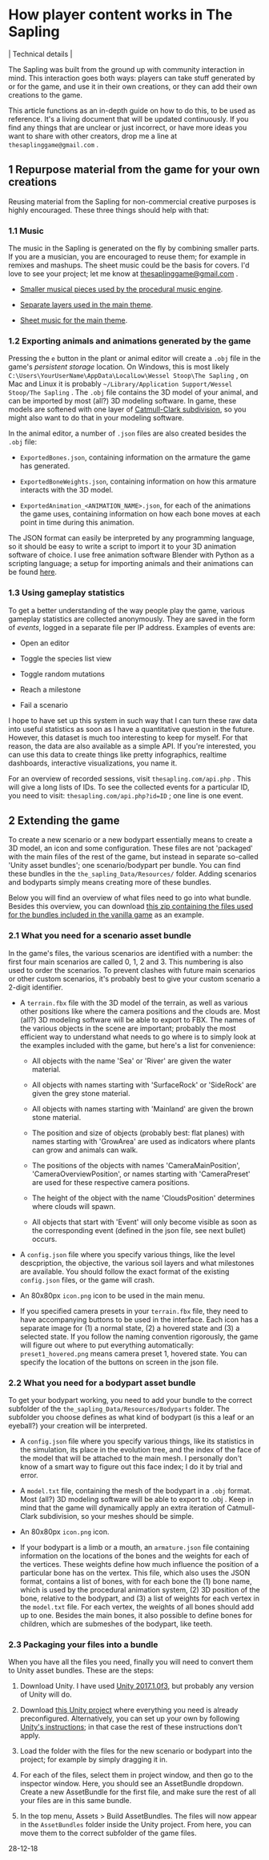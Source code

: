How player content works in The Sapling
=======================================

| Technical details |

The Sapling was built from the ground up with community interaction in mind. This interaction goes both ways: players can take stuff generated by or for the game, and use it in their own creations, or they can add their own creations to the game. 

This article functions as an in-depth guide on how to do this, to be used as reference. It's a living document that will be updated continuously. If you find any things that are unclear or just incorrect, or have more ideas you want to share with other creators, drop me a line at `thesaplinggame@gmail.com` .


1 Repurpose material from the game for your own creations
---------------------------------------------------------
Reusing material from the Sapling for non-commercial creative purposes is highly encouraged. These three things should help with that:

### 1.1 Music

The music in the Sapling is generated on the fly by combining smaller parts. If you are a musician, you are encouraged to reuse them; for example in remixes and mashups. The sheet music could be the basis for covers. I'd love to see your project; let me know at thesaplinggame@gmail.com .

* [Smaller musical pieces used by the procedural music engine](/static/procedural_music_pieces.zip).

* [Separate layers used in the main theme](/static/separate_layers_main_theme.zip).

* [Sheet music for the main theme](/static/main_theme_sheet_music.pdf).

### 1.2 Exporting animals and animations generated by the game

Pressing the `e` button in the plant or animal editor will create a `.obj` file in the game's *persistent storage* location. On Windows, this is most likely `C:\Users\YourUserName\AppData\LocalLow\Wessel Stoop\The Sapling` , on Mac and Linux it is probably `~/Library/Application Support/Wessel Stoop/The Sapling` . The `.obj` file contains the 3D model of your animal, and can be imported by most (all?) 3D modeling software. In game, these models are softened with one layer of [Catmull-Clark subdivision](https://en.wikipedia.org/wiki/Catmull%E2%80%93Clark_subdivision_surface), so you might also want to do that in your modeling software.

In the animal editor, a number of `.json` files are also created besides the `.obj` file:

* `ExportedBones.json`, containing information on the armature the game has generated.

* `ExportedBoneWeights.json`, containing information on how this armature interacts with the 3D model.

* `ExportedAnimation_<ANIMATION_NAME>.json`, for each of the animations the game uses, containing information on how each bone moves at each point in time during this animation.

The JSON format can easily be interpreted by any programming language, so it should be easy to write a script to import it to your 3D animation software of choice. I use free animation software Blender with Python as a scripting language; a setup for importing animals and their animations can be found [here](/static/ImportJSON.blend).

### 1.3 Using gameplay statistics

To get a better understanding of the way people play the game, various gameplay statistics are collected anonymously. They are saved in the form of _events_, logged in a separate file per IP address. Examples of events are:

* Open an editor

* Toggle the species list view

* Toggle random mutations

* Reach a milestone

* Fail a scenario

I hope to have set up this system in such way that I can turn these raw data into useful statistics as soon as I have a quantitative question in the future. However, this dataset is much too interesting to keep for myself. For that reason, the data are also available as a simple API. If you're interested, you can use this data to create things like pretty infographics, realtime dashboards, interactive visualizations, you name it.

For an overview of recorded sessions, visit `thesapling.com/api.php` . This will give a long lists of IDs. To see the collected events for a particular ID, you need to visit: `thesapling.com/api.php?id=ID` ; one line is one event.

2 Extending the game
--------------------

To create a new scenario or a new bodypart essentially means to create a 3D model, an icon and some configuration. These files are not 'packaged' with the main files of the rest of the game, but instead in separate so-called 'Unity asset bundles'; one scenario/bodypart per bundle. You can find these bundles in the `the_sapling_Data/Resources/` folder. Adding scenarios and bodyparts simply means creating more of these bundles.

Below you will find an overview of what files need to go into what bundle. Besides this overview, you can download [this zip containing the files used for the bundles included in the vanilla game](/static/resources.zip) as an example.

### 2.1 What you need for a scenario asset bundle

In the game's files, the various scenarios are identified with a number: the first four main scenarios are called 0, 1, 2 and 3. This numbering is also used to order the scenarios. To prevent clashes with future main scenarios or other custom scenarios, it's probably best to give your custom scenario a 2-digit identifier.

* A `terrain.fbx` file with the 3D model of the terrain, as well as various other positions like where the camera positions and the clouds are. Most (all?) 3D modeling software will be able to export to FBX. The names of the various objects in the scene are important; probably the most efficient way to understand what needs to go where is to simply look at the examples included with the game, but here's a list for convenience:
    
    * All objects with the name 'Sea' or 'River' are given the water material.
    
    * All objects with names starting with 'SurfaceRock' or 'SideRock' are given the grey stone material.
    
    * All objects with names starting with 'Mainland' are given the brown stone material.
    
    * The position and size of objects (probably best: flat planes) with names starting with 'GrowArea' are used as indicators where plants can grow and animals can walk.
    
    * The positions of the objects with names 'CameraMainPosition', 'CameraOverviewPosition', or names starting with 'CameraPreset' are used for these respective camera positions.
    
    * The height of the object with the name 'CloudsPosition' determines where clouds will spawn.
    
    * All objects that start with 'Event<INTEGER>' will only become visible as soon as the corresponding event (defined in the json file, see next bullet) occurs.

* A `config.json` file where you specify various things, like the level descpription, the objective, the various soil layers and what milestones are available. You should follow the exact format of the existing `config.json` files, or the game will crash.

* An 80x80px `icon.png` icon to be used in the main menu.

* If you specified camera presets in your `terrain.fbx` file, they need to have accompanying buttons to be used in the interface. Each icon has a separate image for (1) a normal state, (2) a hovered state and (3) a selected state. If you follow the naming convention rigorously, the game will figure out where to put everything automatically: `preset1_hovered.png` means camera preset 1, hovered state. You can specify the location of the buttons on screen in the json file.

### 2.2 What you need for a bodypart asset bundle

To get your bodypart working, you need to add your bundle to the correct subfolder of the `the_sapling_Data/Resources/Bodyparts` folder. The subfolder you choose defines as what kind of bodypart (is this a leaf or an eyeball?) your creation will be interpreted.

* A `config.json` file where you specify various things, like its statistics in the simulation, its place in the evolution tree, and the index of the face of the model that will be attached to the main mesh. I personally don't know of a smart way to figure out this face index; I do it by trial and error.

* A `model.txt` file, containing the mesh of the bodypart in a `.obj` format. Most (all?) 3D modeling software will be able to export to .obj . Keep in mind that the game will dynamically apply an extra iteration of Catmull-Clark subdivision, so your meshes should be simple.

* An 80x80px `icon.png` icon.

* If your bodypart is a limb or a mouth, an `armature.json` file containing information on the locations of the bones and the weights for each of the vertices. These weights define how much influence the position of a particular bone has on the vertex. This file, which also uses the JSON format, contains a list of bones, with for each bone the (1) bone name, which is used by the procedural animation system, (2) 3D position of the bone, relative to the bodypart, and (3) a list of weights for each vertex in the `model.txt` file. For each vertex, the weights of all bones should add up to one. Besides the main bones, it also possible to define bones for children, which are submeshes of the bodypart, like teeth.

### 2.3 Packaging your files into a bundle

When you have all the files you need, finally you will need to convert them to Unity asset bundles. These are the steps:

1. Download Unity. I have used [Unity 2017.1.0f3](https://unity3d.com/get-unity/download/archive), but probably any version of Unity will do.

2. Download [this Unity project](/static/asset_bundle_builder.zip) where everything you need is already preconfigured. Alternatively, you can set up your own by following [Unity's instructions](https://docs.unity3d.com/Manual/AssetBundles-Workflow.html); in that case the rest of these instructions don't apply.

3. Load the folder with the files for the new scenario or bodypart into the project; for example by simply dragging it in.

4. For each of the files, select them in project window, and then go to the inspector window. Here, you should see an AssetBundle dropdown. Create a new AssetBundle for the first file, and make sure the rest of all your files are in this same bundle.

5. In the top menu, Assets > Build AssetBundles. The files will now appear in the `AssetBundles` folder inside the Unity project. From here, you can move them to the correct subfolder of the game files.

28-12-18
